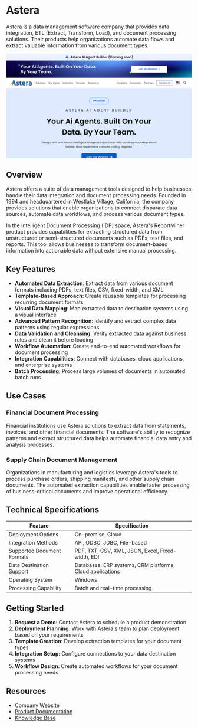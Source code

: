 
# Astera

Astera is a data management software company that provides data integration, ETL (Extract, Transform, Load), and document processing solutions. Their products help organizations automate data flows and extract valuable information from various document types.

![Astera](./assets/astera.png)


## Overview

Astera offers a suite of data management tools designed to help businesses handle their data integration and document processing needs. Founded in 1994 and headquartered in Westlake Village, California, the company provides solutions that enable organizations to connect disparate data sources, automate data workflows, and process various document types.

In the Intelligent Document Processing (IDP) space, Astera's ReportMiner product provides capabilities for extracting structured data from unstructured or semi-structured documents such as PDFs, text files, and reports. This tool allows businesses to transform document-based information into actionable data without extensive manual processing.

## Key Features

- **Automated Data Extraction**: Extract data from various document formats including PDFs, text files, CSV, fixed-width, and XML
- **Template-Based Approach**: Create reusable templates for processing recurring document formats
- **Visual Data Mapping**: Map extracted data to destination systems using a visual interface
- **Advanced Pattern Recognition**: Identify and extract complex data patterns using regular expressions
- **Data Validation and Cleansing**: Verify extracted data against business rules and clean it before loading
- **Workflow Automation**: Create end-to-end automated workflows for document processing
- **Integration Capabilities**: Connect with databases, cloud applications, and enterprise systems
- **Batch Processing**: Process large volumes of documents in automated batch runs

## Use Cases

### Financial Document Processing

Financial institutions use Astera solutions to extract data from statements, invoices, and other financial documents. The software's ability to recognize patterns and extract structured data helps automate financial data entry and analysis processes.

### Supply Chain Document Management

Organizations in manufacturing and logistics leverage Astera's tools to process purchase orders, shipping manifests, and other supply chain documents. The automated extraction capabilities enable faster processing of business-critical documents and improve operational efficiency.

## Technical Specifications

| Feature | Specification |
|---------|---------------|
| Deployment Options | On-premise, Cloud |
| Integration Methods | API, ODBC, JDBC, File-based |
| Supported Document Formats | PDF, TXT, CSV, XML, JSON, Excel, Fixed-width, EDI |
| Data Destination Support | Databases, ERP systems, CRM platforms, Cloud applications |
| Operating System | Windows |
| Processing Capability | Batch and real-time processing |

## Getting Started

1. **Request a Demo**: Contact Astera to schedule a product demonstration
2. **Deployment Planning**: Work with Astera's team to plan deployment based on your requirements
3. **Template Creation**: Develop extraction templates for your document types
4. **Integration Setup**: Configure connections to your data destination systems
5. **Workflow Design**: Create automated workflows for your document processing needs

## Resources

- [Company Website](https://www.astera.com/)
- [Product Documentation](https://www.astera.com/support/)
- [Knowledge Base](https://www.astera.com/knowledge-base/)
